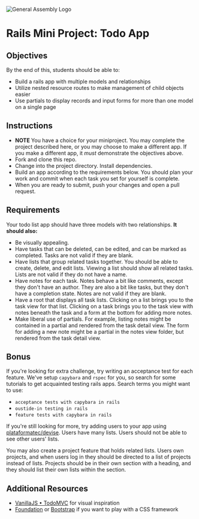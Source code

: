 ![General Assembly Logo](http://i.imgur.com/ke8USTq.png)

# Rails Mini Project: Todo App

## Objectives

By the end of this, students should be able to:

- Build a rails app with multiple models and relationships
- Utilize nested resource routes to make management of child objects easier
- Use partials to display records and input forms for more than one model on a single page

## Instructions

- **NOTE** You have a choice for your miniproject. You may complete the project described here, or you may choose to make a different app. If you make a different app, it *must* demonstrate the objectives above.
- Fork and clone this repo.
- Change into the project directory. Install dependencies.
- Build an app according to the requirements below. You should plan your work and commit when each task you set for yourself is complete.
- When you are ready to submit, push your changes and open a pull request.

## Requirements

Your todo list app should have three models with two relationships. **It should also:**

- Be visually appealing.
- Have tasks that can be deleted, can be edited, and can be marked as completed. Tasks are not valid if they are blank.
- Have lists that group related tasks together. You should be able to create, delete, and edit lists. Viewing a list should show all related tasks. Lists are not valid if they do not have a name.
- Have notes for each task. Notes behave a bit like comments, except they don't have an author. They are also a bit like tasks, but they don't have a completion state. Notes are not valid if they are blank.
- Have a root that displays all task lists. Clicking on a list brings you to the task view for that list. Clicking on a task brings you to the task view with notes beneath the task and a form at the bottom for adding more notes.
- Make liberal use of partials. For example, listing notes might be contained in a partial and rendered from the task detail view. The form for adding a new note might be a partial in the notes view folder, but rendered from the task detail view.

## Bonus

If you're looking for extra challenge, try writing an acceptance test for each feature. We've setup `capybara` and `rspec` for you, so search for some tutorials to get acquainted testing rails apps. Search terms you might want to use:

- `acceptance tests with capybara in rails`
- `oustide-in testing in rails`
- `feature tests with capybara in rails`

If you're still looking for more, try adding users to your app using [plataformatec/devise](https://github.com/plataformatec/devise). Users have many lists. Users should not be able to see other users' lists.

You may also create a project feature that holds related lists. Users own projects, and when users log in they should be directed to a list of projects instead of lists. Projects should be in their own section with a heading, and they should list their own lists within the section.

## Additional Resources

- [VanillaJS • TodoMVC](http://todomvc.com/examples/vanillajs/) for visual inspiration
- [Foundation](http://foundation.zurb.com/) or [Bootstrap](http://getbootstrap.com/getting-started/) if you want to play with a CSS framework
